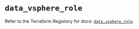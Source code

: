 # `data_vsphere_role`

Refer to the Terraform Registory for docs: [`data_vsphere_role`](https://registry.terraform.io/providers/hashicorp/vsphere/2.4.2/docs/data-sources/role).
